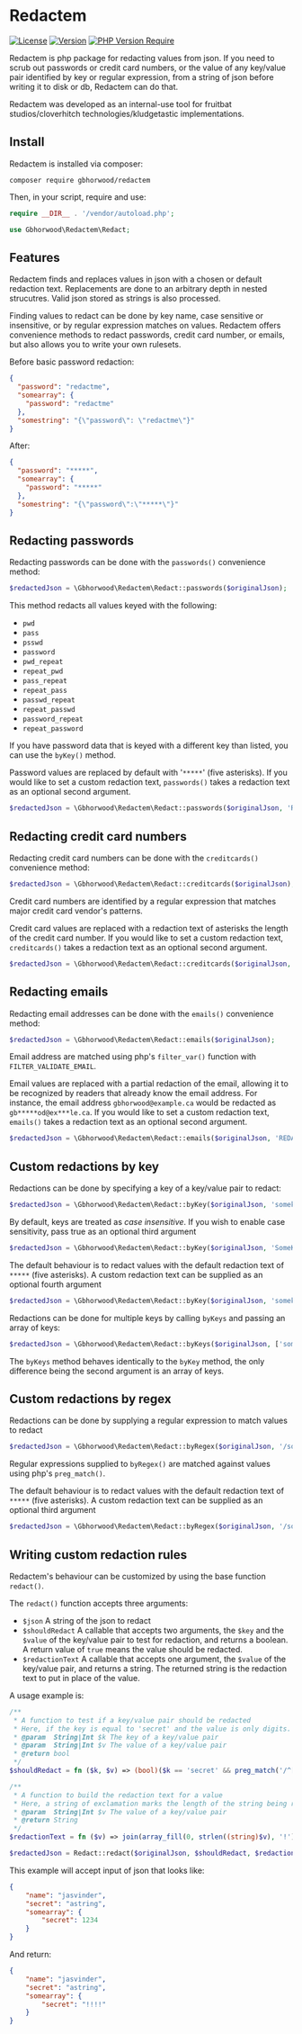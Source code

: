 # Redactem
[![License](http://poser.pugx.org/gbhorwood/redactem/license)](https://packagist.org/packages/gbhorwood/redactem)
[![Version](http://poser.pugx.org/gbhorwood/redactem/version)](https://packagist.org/packages/gbhorwood/redactem)
[![PHP Version Require](http://poser.pugx.org/gbhorwood/redactem/require/php)](https://packagist.org/packages/gbhorwood/redactem)


Redactem is php package for redacting values from json. If you need to scrub out passwords or credit card numbers, or the value of any key/value pair identified by key or regular expression, from a string of json before writing it to disk or db, Redactem can do that.

Redactem was developed as an internal-use tool for fruitbat studios/cloverhitch technologies/kludgetastic implementations.

## Install
Redactem is installed via composer:

```shell
composer require gbhorwood/redactem
```

Then, in your script, require and use:

```php
require __DIR__ . '/vendor/autoload.php';

use Gbhorwood\Redactem\Redact;
```

## Features
Redactem finds and replaces values in json with a chosen or default redaction text. Replacements are done to an arbitrary depth in nested strucutres. Valid json stored as strings is also processed.

Finding values to redact can be done by key name, case sensitive or insensitive, or by regular expression matches on values. Redactem offers convenience methods to redact passwords, credit card number, or emails, but also allows you to write your own rulesets.

Before basic password redaction:
```json
{
  "password": "redactme",
  "somearray": {
    "password": "redactme"
  },
  "somestring": "{\"password\": \"redactme\"}"
}
```

After:
```json
{
  "password": "*****",
  "somearray": {
    "password": "*****"
  },
  "somestring": "{\"password\":\"*****\"}"
}
```

## Redacting passwords
Redacting passwords can be done with the `passwords()` convenience method:

```php
$redactedJson = \Gbhorwood\Redactem\Redact::passwords($originalJson);
```

This method redacts all values keyed with the following:

* `pwd`
* `pass`
* `psswd`
* `password`
* `pwd_repeat`
* `repeat_pwd`
* `pass_repeat`
* `repeat_pass`
* `passwd_repeat`
* `repeat_passwd`
* `password_repeat`
* `repeat_password`

If you have password data that is keyed with a different key than listed, you can use the `byKey()` method.

Password values are replaced by default with '`*****`' (five asterisks). If you would like to set a custom redaction text, `passwords()` takes a redaction text as an optional second argument.

```php
$redactedJson = \Gbhorwood\Redactem\Redact::passwords($originalJson, 'REDACTED');
```

## Redacting credit card numbers
Redacting credit card numbers can be done with the `creditcards()` convenience method:

```php
$redactedJson = \Gbhorwood\Redactem\Redact::creditcards($originalJson);
```

Credit card numbers are identified by a regular expression that matches major credit card vendor's patterns. 

Credit card values are replaced with a redaction text of asterisks the length of the credit card number.  If you would like to set a custom redaction text, `creditcards()` takes a redaction text as an optional second argument.

```php
$redactedJson = \Gbhorwood\Redactem\Redact::creditcards($originalJson, 'REDACTED');
```

## Redacting emails
Redacting email addresses can be done with the `emails()` convenience method:

```php
$redactedJson = \Gbhorwood\Redactem\Redact::emails($originalJson);
```

Email address are matched using php's `filter_var()` function with `FILTER_VALIDATE_EMAIL`.

Email values are replaced with a partial redaction of the email, allowing it to be recognized by readers that already know the email address. For instance, the email address `gbhorwood@example.ca` would be redacted as `gb*****od@ex***le.ca`. If you would like to set a custom redaction text, `emails()` takes a redaction text as an optional second argument.

```php
$redactedJson = \Gbhorwood\Redactem\Redact::emails($originalJson, 'REDACTED');
```

## Custom redactions by key
Redactions can be done by specifying a key of a key/value pair to redact:

```php
$redactedJson = \Gbhorwood\Redactem\Redact::byKey($originalJson, 'somekey');
```

By default, keys are treated as _case insensitive_. If you wish to enable case sensitivity, pass true as an optional third argument

```php
$redactedJson = \Gbhorwood\Redactem\Redact::byKey($originalJson, 'SomeKey', true);
```

The default behaviour is to redact values with the default redaction text of `*****` (five asterisks). A custom redaction text can be supplied as an optional fourth argument

```php
$redactedJson = \Gbhorwood\Redactem\Redact::byKey($originalJson, 'somekey', true, 'REDACTED');
```

Redactions can be done for multiple keys by calling `byKeys` and passing an array of keys:

```php
$redactedJson = \Gbhorwood\Redactem\Redact::byKeys($originalJson, ['somekey', 'otherkey'], true, 'REDACTED');
```

The `byKeys` method behaves identically to the `byKey` method, the only difference being the second argument is an array of keys.

## Custom redactions by regex
Redactions can be done by supplying a regular expression to match values to redact

```php
$redactedJson = \Gbhorwood\Redactem\Redact::byRegex($originalJson, '/someregex/');
```

Regular expressions supplied to `byRegex()` are matched against values using php's `preg_match()`.

The default behaviour is to redact values with the default redaction text of `*****` (five asterisks). A custom redaction text can be supplied as an optional third argument

```php
$redactedJson = \Gbhorwood\Redactem\Redact::byRegex($originalJson, '/someregex/', 'REDACTED');
```

## Writing custom redaction rules
Redactem's behaviour can be customized by using the base function `redact()`.

The `redact()` function accepts three arguments:

* `$json` A string of the json to redact
* `$shouldRedact` A callable that accepts two arguments, the `$key` and the `$value` of the key/value pair to test for redaction, and returns a boolean. A return value of `true` means the value should be redacted.
* `$redactionText` A callable that accepts one argument, the `$value` of the key/value pair, and returns a string. The returned string is the redaction text to put in place of the value.

A usage example is:

```php
/**
 * A function to test if a key/value pair should be redacted
 * Here, if the key is equal to 'secret' and the value is only digits.
 * @param  String|Int $k The key of a key/value pair
 * @param  String|Int $v The value of a key/value pair
 * @return bool
 */
$shouldRedact = fn ($k, $v) => (bool)($k == 'secret' && preg_match('/^[0-9]*$/', (string)$v));

/**
 * A function to build the redaction text for a value
 * Here, a string of exclamation marks the length of the string being redacted
 * @param  String|Int $v The value of a key/value pair
 * @return String
 */
$redactionText = fn ($v) => join(array_fill(0, strlen((string)$v), '!'));

$redactedJson = Redact::redact($originalJson, $shouldRedact, $redactionText);
```

This example will accept input of json that looks like:

```json
{
    "name": "jasvinder",
    "secret": "astring",
    "somearray": {
        "secret": 1234
    }
}
```

And return:

```json
{
    "name": "jasvinder",
    "secret": "astring",
    "somearray": {
        "secret": "!!!!"
    }
}
```
